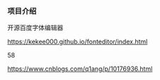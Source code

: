 ### 项目介绍


开源百度字体编辑器


https://kekee000.github.io/fonteditor/index.html


58

https://www.cnblogs.com/q1ang/p/10176936.html




